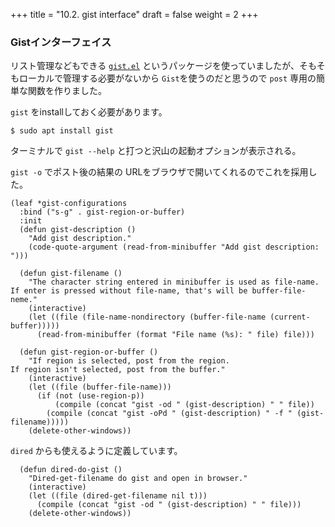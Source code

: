 +++
title = "10.2. gist interface"
draft = false
weight = 2
+++

### Gistインターフェイス
リスト管理などもできる [`gist.el`](https://github.com/defunkt/gist.el) というパッケージを使っていましたが、そもそもローカルで管理する必要がないから `Gist`を使うのだと思うので `post` 専用の簡単な関数を作りました。

`gist` をinstallしておく必要があります。

```shellsession 
$ sudo apt install gist
```
ターミナルで `gist --help` と打つと沢山の起動オプションが表示される。

`gist -o` でポスト後の結果の URLをブラウザで開いてくれるのでこれを採用した。

```elisp
(leaf *gist-configurations
  :bind ("s-g" . gist-region-or-buffer)
  :init
  (defun gist-description ()
	"Add gist description."
	(code-quote-argument (read-from-minibuffer "Add gist description: ")))

  (defun gist-filename ()
	"The character string entered in minibuffer is used as file-name.
If enter is pressed without file-name, that's will be buffer-file-neme."
	(interactive)
	(let ((file (file-name-nondirectory (buffer-file-name (current-buffer)))))
	  (read-from-minibuffer (format "File name (%s): " file) file)))

  (defun gist-region-or-buffer ()
	"If region is selected, post from the region.
If region isn't selected, post from the buffer."
	(interactive)
	(let ((file (buffer-file-name)))
	  (if (not (use-region-p))
		  (compile (concat "gist -od " (gist-description) " " file))
		(compile (concat "gist -oPd " (gist-description) " -f " (gist-filename)))))
	(delete-other-windows))
```
`dired` からも使えるように定義しています。

```elisp
  (defun dired-do-gist ()
	"Dired-get-filename do gist and open in browser."
	(interactive)
	(let ((file (dired-get-filename nil t)))
	  (compile (concat "gist -od " (gist-description) " " file)))
	(delete-other-windows))
```

